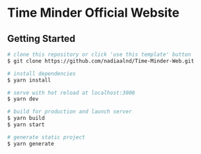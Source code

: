 # Time Minder Official Website

## Getting Started

```bash
# clone this repository or click 'use this template' button
$ git clone https://github.com/nadiaalnd/Time-Minder-Web.git

# install dependencies
$ yarn install

# serve with hot reload at localhost:3000
$ yarn dev

# build for production and launch server
$ yarn build
$ yarn start

# generate static project
$ yarn generate
```
